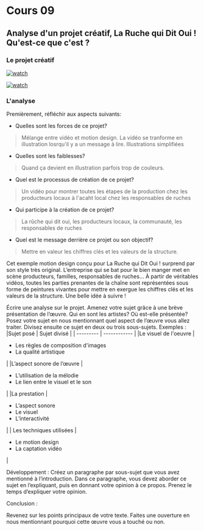 # Cours 09

## Analyse d'un projet créatif, La Ruche qui Dit Oui ! Qu'est-ce que c'est ?

### Le projet créatif
[![watch](http://img.youtube.com/vi/0D3_I_g1B2c/0.jpg)](https://youtu.be/0D3_I_g1B2c)
    
    
[![watch](http://img.youtube.com/vi/VTgADEXQAGs/0.jpg)](https://youtu.be/VTgADEXQAGs)    

### L'analyse

Premièrement, réfléchir aux aspects suivants: 
* Quelles sont les forces de ce projet? 
> Mélange entre vidéo et motion design. La vidéo se tranforme en illustration losrqu'il y a un message à lire. Illustrations simplifiées
* Quelles sont les faiblesses? 
> Quand ça devient en illustration parfois trop de couleurs. 
* Quel est le processus de création de ce projet? 
> Un vidéo pour montrer toutes les étapes de la production chez les producteurs locaux à l'acaht local chez les responsables de ruches
* Qui participe à la création de ce projet?
> La rûche qui dit oui, les producteurs locaux, la communauté, les responsables de ruches
* Quel est le message derrière ce projet ou son objectif? 
> Mettre en valeur les chiffres clés et les valeurs de la structure.

Cet exemple motion design conçu pour La Ruche qui Dit Oui ! surprend par son style très original. L’entreprise qui se bat pour le bien manger met en scène producteurs, familles, responsables de ruches… À partir de véritables vidéos, toutes les parties prenantes de la chaîne sont représentées sous forme de peintures vivantes pour mettre en exergue les chiffres clés et les valeurs de la structure. Une belle idée à suivre !


Écrire une analyse sur le projet. Amenez votre sujet grâce à une brève présentation de l’œuvre. Qui en sont les artistes?  Où est-elle présentée? 
Posez votre sujet en nous mentionnant quel aspect de l’œuvre vous allez traiter. Divisez ensuite ce sujet en deux ou trois sous-sujets. 
Exemples : 
|Sujet posé |	Sujet divisé |
| --------- | ------------ |
|Le visuel de l'oeuvre	| <ul><li>Les règles de composition d'images</li><li>La qualité artistique</li></ul>  |
|L’aspect sonore de l’œuvre |<ul><li>L’utilisation de la mélodie</li><li>Le lien entre le visuel et le son </li></ul> 	 |
|La prestation	|<ul><li> L’aspect sonore</li><li> Le visuel </li><li> L’interactivité </li></ul> 	 |
| Les techniques utilisées	| <ul><li> Le motion design </li><li>La captation vidéo</li></ul> |


Développement : 
 Créez un paragraphe par sous-sujet que vous avez mentionné à l’introduction. Dans ce paragraphe, vous devez aborder ce sujet en l’expliquant, puis en donnant votre opinion à ce propos. Prenez le temps d’expliquer votre opinion. 

Conclusion : 

Revenez sur les points principaux de votre texte. Faites une ouverture en nous mentionnant pourquoi cette œuvre vous a touché ou non.   

